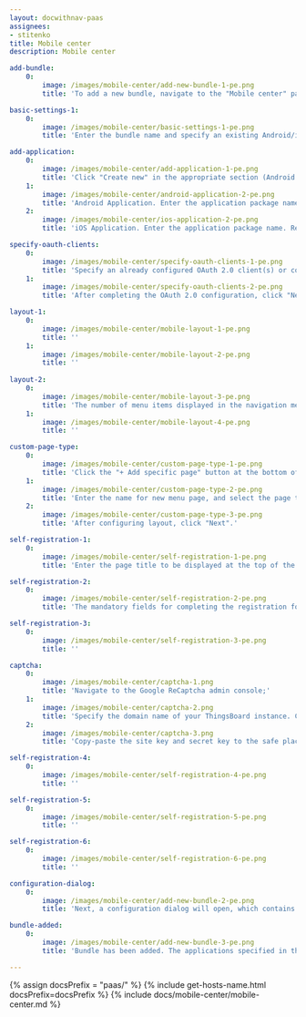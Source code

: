 ```yaml
---
layout: docwithnav-paas
assignees:
- stitenko
title: Mobile center
description: Mobile center

add-bundle:
    0:
        image: /images/mobile-center/add-new-bundle-1-pe.png
        title: 'To add a new bundle, navigate to the "Mobile center" page and click the "+ Add bundle" button in the upper-right corner of the window.'

basic-settings-1:
    0:
        image: /images/mobile-center/basic-settings-1-pe.png
        title: 'Enter the bundle name and specify an existing Android/iOS mobile application(s), or create a new one. Then, click "Next".'

add-application:
    0:
        image: /images/mobile-center/add-application-1-pe.png
        title: 'Click "Create new" in the appropriate section (Android Application or iOS Application);'
    1:
        image: /images/mobile-center/android-application-2-pe.png
        title: 'Android Application. Enter the application package name. Remember autogenerated "Application Secret" or input your own. Specify application statuses. Optionally, specify the minimum and latest application versions along with release notes for each. Specify store information: link to the ThingsBoard PE Mobile Application in the Google Play Store, and SHA256 certificate fingerprints. Click "Add".'
    2:
        image: /images/mobile-center/ios-application-2-pe.png
        title: 'iOS Application. Enter the application package name. Remember autogenerated "Application Secret" or input your own. Specify application statuses. Optionally, specify the minimum and latest application versions along with release notes for each. Specify store information: link to the ThingsBoard PE Mobile Application in the App Store, and App ID. Click "Add".'

specify-oauth-clients:
    0:
        image: /images/mobile-center/specify-oauth-clients-1-pe.png
        title: 'Specify an already configured OAuth 2.0 client(s) or configure a new one;'
    1:
        image: /images/mobile-center/specify-oauth-clients-2-pe.png
        title: 'After completing the OAuth 2.0 configuration, click "Next".'

layout-1:
    0:
        image: /images/mobile-center/mobile-layout-1-pe.png
        title: ''
    1:
        image: /images/mobile-center/mobile-layout-2-pe.png
        title: ''
        
layout-2:
    0:
        image: /images/mobile-center/mobile-layout-3-pe.png
        title: 'The number of menu items displayed in the navigation menu of the mobile app depends on the screen size of your mobile device. Items that do not fit in the bottom navigation menu will be available under the "More" page.'
    1:
        image: /images/mobile-center/mobile-layout-4-pe.png
        title: ''

custom-page-type:
    0:
        image: /images/mobile-center/custom-page-type-1-pe.png
        title: 'Click the "+ Add specific page" button at the bottom of the page or between existing menu items;'
    1:
        image: /images/mobile-center/custom-page-type-2-pe.png
        title: 'Enter the name for new menu page, and select the page type. Depending on the selected page type, specify a dashboard, path, or external URL. Click "Add".'
    2:
        image: /images/mobile-center/custom-page-type-3-pe.png
        title: 'After configuring layout, click "Next".'

self-registration-1:
    0:
        image: /images/mobile-center/self-registration-1-pe.png
        title: 'Enter the page title to be displayed at the top of the registration page. It serves as a header to indicate the purpose of the form to users. Specify the recipients that will receive notifications about new user registrations. Specify the redirect settings: Application URL Scheme, and Application URL Hostname;'

self-registration-2:
    0:
        image: /images/mobile-center/self-registration-2-pe.png
        title: 'The mandatory fields for completing the registration form are email, password, and repeat password. If needed, specify additional fields;'

self-registration-3:
    0:
        image: /images/mobile-center/self-registration-3-pe.png
        title: ''

captcha:
    0:
        image: /images/mobile-center/captcha-1.png
        title: 'Navigate to the Google ReCaptcha admin console;'
    1:
        image: /images/mobile-center/captcha-2.png
        title: 'Specify the domain name of your ThingsBoard instance. Choose reCAPTCHA type;'
    2:
        image: /images/mobile-center/captcha-3.png
        title: 'Copy-paste the site key and secret key to the safe place.'

self-registration-4:
    0:
        image: /images/mobile-center/self-registration-4-pe.png
        title: ''

self-registration-5:
    0:
        image: /images/mobile-center/self-registration-5-pe.png
        title: ''

self-registration-6:
    0:
        image: /images/mobile-center/self-registration-6-pe.png
        title: ''

configuration-dialog:
    0:
        image: /images/mobile-center/add-new-bundle-2-pe.png
        title: 'Next, a configuration dialog will open, which contains the basic configuration settings for the ThingsBoard PE Mobile Application.'

bundle-added:
    0:
        image: /images/mobile-center/add-new-bundle-3-pe.png
        title: 'Bundle has been added. The applications specified in the bundle now use the defined settings.'

---
```


{% assign docsPrefix = "paas/" %}
{% include get-hosts-name.html docsPrefix=docsPrefix %}
{% include docs/mobile-center/mobile-center.md %}